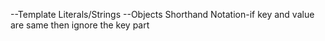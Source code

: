 --Template Literals/Strings
--Objects Shorthand Notation-if key and value are same then ignore the key part